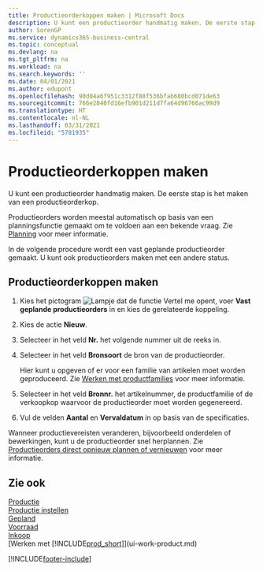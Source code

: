 ```yaml
---
title: Productieorderkoppen maken | Microsoft Docs
description: U kunt een productieorder handmatig maken. De eerste stap is het maken van een productieorderkop.
author: SorenGP
ms.service: dynamics365-business-central
ms.topic: conceptual
ms.devlang: na
ms.tgt_pltfrm: na
ms.workload: na
ms.search.keywords: ''
ms.date: 04/01/2021
ms.author: edupont
ms.openlocfilehash: 90d04a6f951c3312f88f536bfab680bcd071de63
ms.sourcegitcommit: 766e2840fd16efb901d211d7fa64d96766ac99d9
ms.translationtype: HT
ms.contentlocale: nl-NL
ms.lasthandoff: 03/31/2021
ms.locfileid: "5781935"
---
```

# <a name="create-production-order-headers"></a>Productieorderkoppen maken
U kunt een productieorder handmatig maken. De eerste stap is het maken van een productieorderkop.

Productieorders worden meestal automatisch op basis van een planningsfunctie gemaakt om te voldoen aan een bekende vraag. Zie [Planning](production-planning.md) voor meer informatie.   

In de volgende procedure wordt een vast geplande productieorder gemaakt. U kunt ook productieorders maken met een andere status.  

## <a name="to-create-a-production-order-header"></a>Productieorderkoppen maken  
1.  Kies het pictogram ![Lampje dat de functie Vertel me opent](media/ui-search/search_small.png "Vertel me wat u wilt doen"), voer **Vast geplande productieorders** in en kies de gerelateerde koppeling.  
2.  Kies de actie **Nieuw**.  
3.  Selecteer in het veld **Nr.** het volgende nummer uit de reeks in.  
4.  Selecteer in het veld **Bronsoort** de bron van de productieorder.

    Hier kunt u opgeven of er voor een familie van artikelen moet worden geproduceerd. Zie [Werken met productfamilies](production-how-work-family.md) voor meer informatie.
5.  Selecteer in het veld **Bronnr.** het artikelnummer, de productfamilie of de verkoopkop waarvoor de productieorder moet worden gegenereerd.  
6.  Vul de velden **Aantal** en **Vervaldatum** in op basis van de specificaties.  

Wanneer productievereisten veranderen, bijvoorbeeld onderdelen of bewerkingen, kunt u de productieorder snel herplannen. Zie [Productieorders direct opnieuw plannen of vernieuwen](production-how-to-replan-refresh-production-orders.md) voor meer informatie. 

## <a name="see-also"></a>Zie ook  
[Productie](production-manage-manufacturing.md)    
[Productie instellen](production-configure-production-processes.md)  
[Gepland](production-planning.md)      
[Voorraad](inventory-manage-inventory.md)  
[Inkoop](purchasing-manage-purchasing.md)  
[Werken met [!INCLUDE[prod_short](includes/prod_short.md)]](ui-work-product.md)


[!INCLUDE[footer-include](includes/footer-banner.md)]